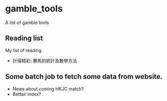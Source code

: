 # gamble_tools
A list of gamble tools

## Reading list
My list of reading
* 計得精彩: 賽馬的統計及數學方法 

## Some batch job to fetch some data from website.

* News about coming HKJC match?
* Betfair index?
